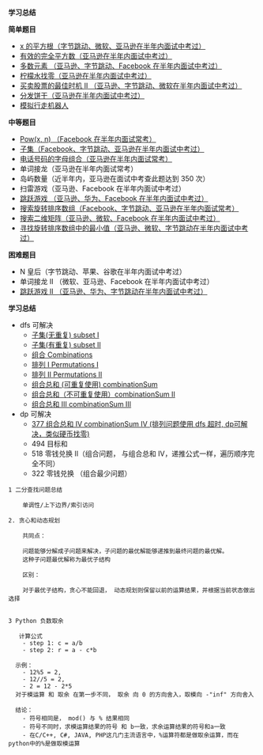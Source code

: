 **学习总结**

**简单题目**
- [x 的平方根（字节跳动、微软、亚马逊在半年内面试中考过）](mySqrt.py)
- [有效的完全平方数（亚马逊在半年内面试中考过）](isPerfectSquare.py)
- [多数元素 （亚马逊、字节跳动、Facebook 在半年内面试中考过）](majorityElement.py)
- [柠檬水找零（亚马逊在半年内面试中考过）](lemonadeChange.py)
- [买卖股票的最佳时机 II （亚马逊、字节跳动、微软在半年内面试中考过）](maxProfit.py)
- [分发饼干（亚马逊在半年内面试中考过）](findContentChildren.py)
- [模拟行走机器人](robotSim.py)
 
**中等题目**
- [Pow(x, n) （Facebook 在半年内面试常考）](myPow.py)
- [子集（Facebook、字节跳动、亚马逊在半年内面试中考过）](subsets.py)
- [电话号码的字母组合（亚马逊在半年内面试常考）](letterCombinations.py)
- 单词接龙（亚马逊在半年内面试常考）
- 岛屿数量（近半年内，亚马逊在面试中考查此题达到 350 次）
- 扫雷游戏（亚马逊、Facebook 在半年内面试中考过）
- [跳跃游戏 （亚马逊、华为、Facebook 在半年内面试中考过）](canJump.py)
- [搜索旋转排序数组（Facebook、字节跳动、亚马逊在半年内面试常考）](search.py)
- [搜索二维矩阵（亚马逊、微软、Facebook 在半年内面试中考过）](searchMatrix.py)
- [寻找旋转排序数组中的最小值（亚马逊、微软、字节跳动在半年内面试中考过）](findMin.py)

**困难题目**
- N 皇后（字节跳动、苹果、谷歌在半年内面试中考过）
- 单词接龙 II （微软、亚马逊、Facebook 在半年内面试中考过） 
- [跳跃游戏 II （亚马逊、华为、字节跳动在半年内面试中考过）](jump.py)

**学习总结**

  - dfs 可解决
    - [子集(无重复) subset I](subsets.py) 
    - [子集(有重复) subset II](subsetsWithDup.py)    
    - [组合 Combinations](Week_02/combine.py)
    - [排列 I Permutations I](Week_02/permute.py)
    - [排列 II Permutations II](Week_02/permuteUnique.py)  
    - [组合总和 (可重复使用) combinationSum ](combinationSum.py)
    - [组合总和（不可重复使用）combinationSum II ](combinationSum2.py)
    - [组合总和 III combinationSum III](combinationSum3.py)
  - dp 可解决    
    - [377 组合总和 IV combinationSum IV (排列问题使用 dfs 超时, dp可解决，类似硬币找零)](combinationSum4.py)
    - 494 目标和
    - 518 零钱兑换 II（组合问题， 与组合总和 IV，递推公式一样，遍历顺序完全不同） 
    - 322 零钱兑换 （组合最少问题）
    
```
1 二分查找问题总结

    单调性/上下边界/索引访问

2. 贪心和动态规划

    共同点：
    
    问题能够分解成子问题来解决，子问题的最优解能够递推到最终问题的最优解。
    这种子问题最优解称为最优子结构
    
    区别：
    
    对于最优子结构，贪心不能回退， 动态规划则保留以前的运算结果，并根据当前状态做出选择
            

3 Python 负数取余

   计算公式 
    - step 1: c = a/b 
    - step 2: r = a - c*b
  
  示例： 
    - 12%5 = 2,  
    - 12//5 = 2, 
    - 2 = 12 - 2*5
  对于模运算 和 取余 在第一步不同， 取余 向 0 的方向舍入，取模向 -"inf" 方向舍入
  
  结论：
    - 符号相同是， mod() 与 % 结果相同
    - 符号不同时，求模运算结果的符号 和 b一致，求余运算结果的符号和a一致
    - 在C/C++, C#, JAVA, PHP这几门主流语言中，%运算符都是做取余运算，而在python中的%是做取模运算
```
